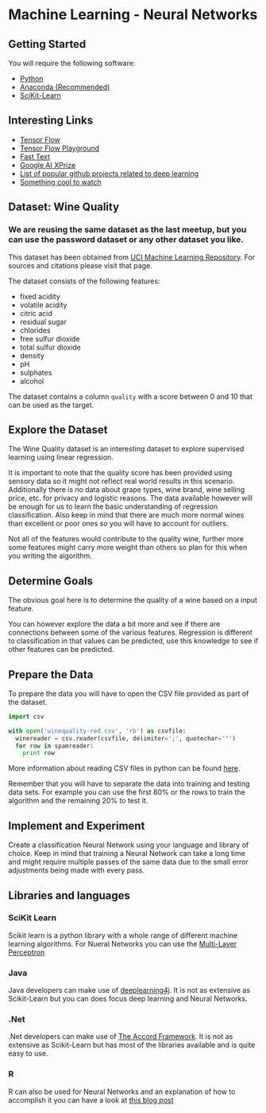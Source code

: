 # Machine Learning - Neural Networks
## Getting Started
You will require the following software:
* [Python](https://www.python.org/)
* [Anaconda (Recommended)](https://www.continuum.io/downloads)
* [SciKit-Learn](http://scikit-learn.org/stable/install.html)

## Interesting Links
* [Tensor Flow](https://www.tensorflow.org/)
* [Tensor Flow Playground](http://playground.tensorflow.org/)
* [Fast Text](https://github.com/facebookresearch/fastText)
* [Google AI XPrize](http://ai.xprize.org/)
* [List of popular github projects related to deep learning](https://github.com/aymericdamien/TopDeepLearning)
* [Something cool to watch](https://www.youtube.com/watch?v=qv6UVOQ0F44)


## Dataset: Wine Quality

### We are reusing the same dataset as the last meetup, but you can use the password dataset or any other dataset you like.

This dataset has been obtained from [UCI Machine Learning Repository](http://archive.ics.uci.edu/ml/datasets/Wine+Quality).
For sources and citations please visit that page.

The dataset consists of the following features:
* fixed acidity
* volatile acidity
* citric acid
* residual sugar
* chlorides
* free sulfur dioxide
* total sulfur dioxide
* density
* pH
* sulphates
* alcohol

The dataset contains a column `quality` with a score between 0 and 10 that can be used as the target.

## Explore the Dataset
The Wine Quality dataset is an interesting dataset to explore supervised learning using linear regression.

It is important to note that the quality score has been provided using sensory data so it might not reflect real world results in this scenario.  Additionally there is no data about grape types, wine brand, wine selling price, etc. for privacy and logistic reasons.  The data available however will be enough for us to learn the basic understanding of regression classification.  Also keep in mind that there are much more normal wines than excellent or poor ones so you will have to account for outliers.

Not all of the features would contribute to the quality wine, further more some features might carry more weight than others so plan for this when you writing the algorithm.

## Determine Goals

The obvious goal here is to determine the quality of a wine based on a input feature.

You can however explore the data a bit more and see if there are connections between some of the various features.  Regression is different to classification in that values can be predicted, use this knowledge to see if other features can be predicted.

## Prepare the Data
To prepare the data you will have to open the CSV file provided as part of the dataset.

```python
import csv

with open('winequality-red.csv', 'rb') as csvfile:
  winereader = csv.reader(csvfile, delimiter=';', quotechar='"')
  for row in spamreader:
    print row
```

More information about reading CSV files in python can be found [here](https://docs.python.org/2/library/csv.html).

Remember that you will have to separate the data into training and testing data sets.  For example you can use the first 80% or the rows to train the algorithm and the remaining 20% to test it.

## Implement and Experiment
Create a classification Neural Network using your language and library of choice.  Keep in mind that training a Neural Network can take a long time and might require multiple passes of the same data due to the small error adjustments being made with every pass.

## Libraries and languages

### SciKit Learn

Scikit learn is a python library with a whole range of different machine learning algorithms.  For Nueral Networks you can use the [Multi-Layer Perceptron](http://scikit-learn.org/dev/modules/neural_networks_supervised.html#classification)

### Java

Java developers can make use of [deeplearning4j](http://deeplearning4j.org/).  It is not as extensive as Scikit-Learn but you can does focus deep learning and Neural Networks.

### .Net

.Net developers can make use of [The Accord Framework](http://accord-framework.net/).  It is not as extensive as Scikit-Learn but has most of the libraries available and is quite easy to use.

### R

R can also be used for Neural Networks and an explanation of how to accomplish it you can have a look at [this blog post](https://www.r-bloggers.com/fitting-a-neural-network-in-r-neuralnet-package/)
